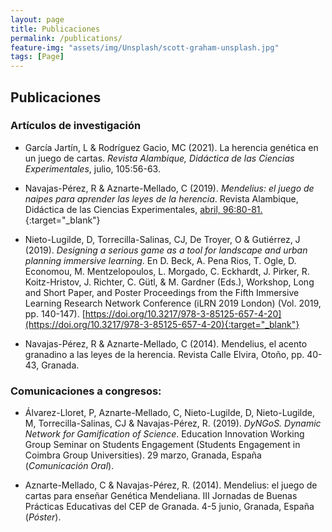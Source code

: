 ```yaml
---
layout: page
title: Publicaciones
permalink: /publications/
feature-img: "assets/img/Unsplash/scott-graham-unsplash.jpg"
tags: [Page]
---
```


## Publicaciones

### Artículos de investigación 

* García Jartín, L & Rodríguez Gacio, MC (2021). La herencia genética en un juego de cartas. *Revista Alambique, Didáctica de las Ciencias Experimentales*, julio, 105:56-63.

* Navajas-Pérez, R & Aznarte-Mellado, C (2019). *Mendelius: el juego de naipes para aprender las leyes de la herencia*. Revista Alambique, Didáctica de las Ciencias Experimentales, [abril, 96:80-81.](http://wpd.ugr.es/~rnavajas/wp-content/uploads/2019/03/mendelius_alambique.pdf){:target="_blank"}

* Nieto-Lugilde, D, Torrecilla-Salinas, CJ, De Troyer, O & Gutiérrez, J (2019). *Designing a serious game as a tool for landscape and urban planning immersive learning*. En D. Beck, A. Pena Rios, T. Ogle, D. Economou, M. Mentzelopoulos, L. Morgado, C. Eckhardt, J. Pirker, R. Koitz-Hristov, J. Richter, C. Gütl, & M. Gardner (Eds.), Workshop, Long and Short Paper, and Poster Proceedings from the Fifth Immersive Learning Research Network Conference (iLRN 2019 London) (Vol. 2019, pp. 140-147). [https://doi.org/10.3217/978-3-85125-657-4-20](https://doi.org/10.3217/978-3-85125-657-4-20){:target="_blank"}

* Navajas-Pérez, R & Aznarte-Mellado, C (2014). Mendelius, el acento granadino a las leyes de la herencia. Revista Calle Elvira, Otoño, pp. 40-43, Granada.


### Comunicaciones a congresos:

* Álvarez-Lloret, P, Aznarte-Mellado, C, Nieto-Lugilde, D, Nieto-Lugilde, M, Torrecilla-Salinas, CJ & Navajas-Pérez, R. (2019). *DyNGoS. Dynamic Network for Gamification of Science*. Education Innovation Working Group Seminar on Students Engagement (Students Engagement in Coimbra Group Universities). 29 marzo, Granada, España (*Comunicación Oral*).
 
* Aznarte-Mellado, C & Navajas-Pérez, R. (2014). Mendelius: el juego de cartas para enseñar Genética Mendeliana. III Jornadas de Buenas Prácticas Educativas del CEP de Granada. 4-5 junio, Granada, España (*Póster*).

